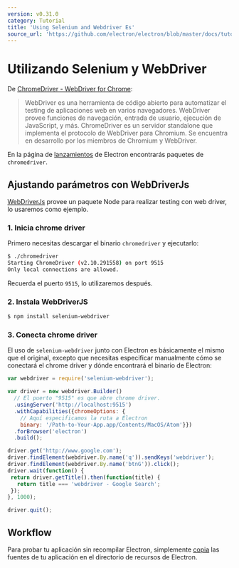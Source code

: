 ```yaml
---
version: v0.31.0
category: Tutorial
title: 'Using Selenium and Webdriver Es'
source_url: 'https://github.com/electron/electron/blob/master/docs/tutorial/using-selenium-and-webdriver-es.md'
---
```


# Utilizando Selenium y WebDriver

De [ChromeDriver - WebDriver for Chrome][chrome-driver]:

> WebDriver es una herramienta de código abierto para automatizar el testing de aplicaciones web
> en varios navegadores. WebDriver provee funciones de navegación, entrada de usuario,
> ejecución de JavaScript, y más. ChromeDriver es un servidor standalone que implementa
> el protocolo de WebDriver para Chromium. Se encuentra en desarrollo por los miembros de 
> Chromium y WebDriver.

En la página de [lanzamientos](https://github.com/electron/electron/releases) de Electron encontrarás paquetes de `chromedriver`.

## Ajustando parámetros con WebDriverJs

[WebDriverJs](https://code.google.com/p/selenium/wiki/WebDriverJs) provee
un paquete Node para realizar testing con web driver, lo usaremos como ejemplo.

### 1. Inicia chrome driver

Primero necesitas descargar el binario `chromedriver` y ejecutarlo:

```bash
$ ./chromedriver
Starting ChromeDriver (v2.10.291558) on port 9515
Only local connections are allowed.
```

Recuerda el puerto `9515`, lo utilizaremos después.

### 2. Instala WebDriverJS

```bash
$ npm install selenium-webdriver
```

### 3. Conecta chrome driver

El uso de `selenium-webdriver` junto con Electron es básicamente el mismo que el original,
excepto que necesitas especificar manualmente cómo se conectará el chrome driver
y dónde encontrará el binario de Electron:

```javascript
var webdriver = require('selenium-webdriver');

var driver = new webdriver.Builder()
  // El puerto "9515" es que abre chrome driver.
  .usingServer('http://localhost:9515')
  .withCapabilities({chromeOptions: {
    // Aquí especificamos la ruta a Electron
    binary: '/Path-to-Your-App.app/Contents/MacOS/Atom'}})
  .forBrowser('electron')
  .build();

driver.get('http://www.google.com');
driver.findElement(webdriver.By.name('q')).sendKeys('webdriver');
driver.findElement(webdriver.By.name('btnG')).click();
driver.wait(function() {
 return driver.getTitle().then(function(title) {
   return title === 'webdriver - Google Search';
 });
}, 1000);

driver.quit();
```

## Workflow

Para probar tu aplicación sin recompilar Electron, simplemente [copia](https://github.com/electron/electron/blob/master/docs/tutorial/application-distribution.md) las fuentes de tu aplicación en el directorio de recursos de Electron.

[chrome-driver]: https://sites.google.com/a/chromium.org/chromedriver/


